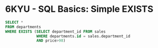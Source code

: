 # **6KYU** - SQL Basics: Simple EXISTS
```sql
SELECT *
FROM departments
WHERE EXISTS (SELECT department_id FROM sales
              WHERE departments.id = sales.department_id
              AND price>98)
```